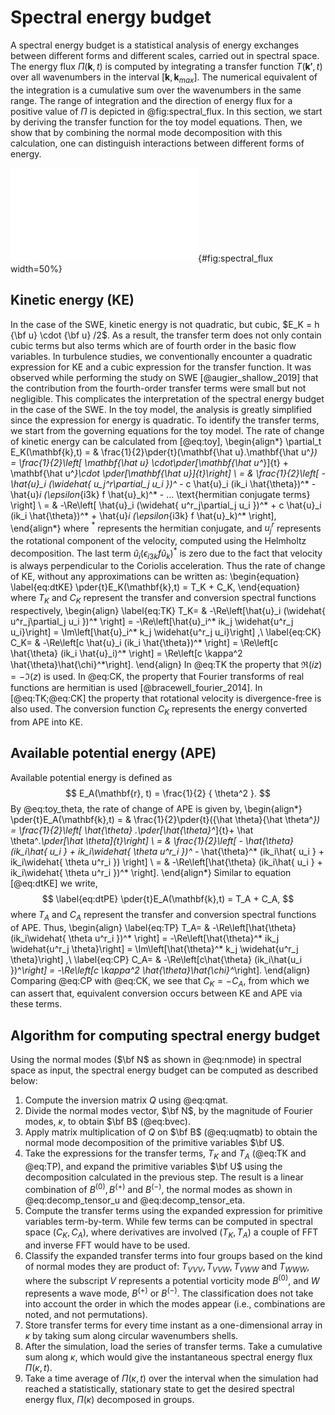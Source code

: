 Spectral energy budget
======================

A spectral energy budget is a statistical analysis of energy exchanges between
different forms and different scales, carried out in spectral space.
The energy flux $\Pi(\mathbf{k}, t)$ is computed by integrating a transfer function
$T(\mathbf{k'}, t)$ over all wavenumbers in the interval $[\mathbf{k},
\mathbf{k}_{max}]$. The numerical equivalent of the integration is a cumulative
sum over the wavenumbers in the same range. The range of integration and the
direction of energy flux for a positive value of $\Pi$ is depicted in
@fig:spectral_flux.
In this section, we start by deriving the transfer function for the toy model
equations. Then, we show that by combining the normal mode decomposition with
this calculation, one can distinguish interactions between different forms of
energy.

![Spectral energy flux ($\Pi$) in two dimensions, computed numerically by a
cumulative sum of the transfer function ($T$) at all scales outside (in white)
of wavenumber shell $\kappa = |\mathbf{k}|$ (in black). Only one of the quadrants in the
spectral plane is shown.
](./imgs/spectral_flux.pdf){#fig:spectral_flux width=50%}

## Kinetic energy (KE)

In the case of the SWE, kinetic energy is not quadratic, but cubic,
$E_K = h {\bf u} \cdot {\bf u} /2$. As a result, the transfer term
does not only contain cubic terms but also terms which are of fourth
order in the basic flow variables.
In turbulence studies, we conventionally encounter a quadratic
expression for KE and a cubic expression for the transfer function. It was
observed while performing the study on SWE [@augier_shallow_2019] that the
contribution from the fourth-order transfer terms were small but not
negligible. This complicates the interpretation of the spectral energy budget in
the case of the SWE. In the toy model, the analysis is greatly simplified since
the expression for energy is quadratic. To identify the transfer terms, we
start from the governing equations for the toy model. The rate of
change of kinetic energy can be calculated from [@eq:toy],
\begin{align*}
    \partial_t E_K(\mathbf{k},t)
    = & \frac{1}{2}\pder{t}(\mathbf{\hat u}.\mathbf{\hat u^*})
    = \frac{1}{2}\left[ \mathbf{\hat u} \cdot\pder[\mathbf{\hat u^*}]{t}
        + \mathbf{\hat u^*}\cdot \pder[\mathbf{\hat u}]{t}\right]          \\
    = & \frac{1}{2}\left[ -\hat{u}_i (\widehat{ u_j^r\partial_j u_i })^*
        - c \hat{u}_i (ik_i \hat{\theta})^*
        - \hat{u}_i (\epsilon_{i3k} f \hat{u}_k)^*
        - ... \text{hermitian conjugate terms}  \right] \\
    = & -\Re\left[ \hat{u}_i (\widehat{ u^r_j\partial_j u_i })^*
        + c \hat{u}_i (ik_i \hat{\theta})^*
        + \hat{u}_i (\epsilon_{i3k} f \hat{u}_k)^* \right],
\end{align*}
where $^*$ represents the hermitian conjugate, and $u_j^r$ represents the
rotational component of the velocity, computed using the Helmholtz decomposition.
The last term $\hat{u}_i (\epsilon_{i3k} f \hat{u}_k)^*$ is zero due to
the fact that velocity is always perpendicular to the Coriolis acceleration.
Thus the rate of change of KE, without any approximations can be written as:
\begin{equation}
\label{eq:dtKE}
    \pder{t}E_K(\mathbf{k},t) = T_K + C_K,
\end{equation}
where $T_K$ and $C_K$ represent the transfer and conversion spectral
functions respectively,
\begin{align}
    \label{eq:TK}
    T_K= & -\Re\left[\hat{u}_i (\widehat{ u^r_j\partial_j u_i })^* \right]
         = -\Re\left[\hat{u}_i^* ik_j \widehat{u^r_j u_i}\right]
         =  \Im\left[\hat{u}_i^* k_j \widehat{u^r_j u_i}\right] ,\\
    \label{eq:CK}
    C_K= & -\Re\left[c \hat{u}_i (ik_i \hat{\theta})^*  \right]
          = \Re\left[c \hat{\theta} (ik_i \hat{u}_i)^* \right]
          = \Re\left[c \kappa^2 \hat{\theta}\hat{\chi}^*\right].
\end{align}
In @eq:TK the property that $\Re(iz) = -\Im(z)$ is used. In @eq:CK, the
property that Fourier transforms of real functions are hermitian is used
[@bracewell_fourier_2014]. In [@eq:TK;@eq:CK] the property that rotational
velocity is divergence-free is also used. The conversion function $C_K$
represents the energy converted from APE into KE.

## Available potential energy (APE)
Available potential energy is defined as
$$
     E_A(\mathbf{r}, t) = \frac{1}{2} { \theta^2 }.
$$
By @eq:toy_theta, the rate of change of APE is given by,
\begin{align*}
    \pder{t}E_A(\mathbf{k},t)
    = & \frac{1}{2}\pder{t}({\hat \theta}{\hat \theta^*})
    =  \frac{1}{2}\left[ \hat{\theta} .\pder[\hat{\theta}^*]{t}+ \hat
        \theta^*.\pder[\hat \theta]{t}\right]                                 \\
    = & \frac{1}{2}\left[
        - \hat{\theta} (ik_i\hat{ u_i } + ik_i\widehat{ \theta u^r_i })^*
        - \hat{\theta}^* (ik_i\hat{ u_i } + ik_i\widehat{ \theta u^r_i })  \right]
    \\
    = & -\Re\left[\hat{\theta} (ik_i\hat{ u_i } + ik_i\widehat{
            \theta u^r_i })^* \right].
\end{align*}
Similar to equation [@eq:dtKE] we write,
$$
\label{eq:dtPE}
    \pder{t}E_A(\mathbf{k},t) = T_A + C_A,
$$
where $T_A$ and $C_A$ represent the transfer and conversion spectral
functions of APE. Thus,
\begin{align}
    \label{eq:TP}
    T_A= & -\Re\left[\hat{\theta} (ik_i\widehat{ \theta u^r_i })^*  \right]
         = -\Re\left[\hat{\theta}^* ik_j \widehat{u^r_j \theta}\right]
         =  \Im\left[\hat{\theta}^* k_j \widehat{u^r_j \theta}\right] ,\\
    \label{eq:CP}
    C_A= & -\Re\left[c\hat{\theta} (ik_i\hat{u_i })^*\right]
         = -\Re\left[c \kappa^2 \hat{\theta}\hat{\chi}^*\right].
\end{align}
Comparing @eq:CP with @eq:CK, we see that $C_K = -C_A$, from which we can
assert that, equivalent conversion occurs between KE and APE via these terms.

## Algorithm for computing spectral energy budget

Using the normal modes ($\bf N$ as shown in @eq:nmode) in spectral space as
input, the spectral energy budget can be computed as described below:

1. Compute the inversion matrix $Q$ using @eq:qmat.
1. Divide the normal modes vector, $\bf N$, by the magnitude of Fourier modes, $\kappa$,
   to obtain $\bf B$ (@eq:bvec).
1. Apply matrix multiplication of $Q$ on $\bf B$ (@eq:uqmatb) to obtain the normal
   mode decomposition of the primitive variables $\bf U$.
1. Take the expressions for the transfer terms, $T_K$ and $T_A$ (@eq:TK and
   @eq:TP), and expand the primitive variables $\bf U$ using the decomposition
   calculated in the previous step. The result is a linear combination of
   $B^{(0)}, B^{(+)}$ and $B^{(-)}$, the normal modes as shown in @eq:decomp_tensor_u
   and @eq:decomp_tensor_eta.
1. Compute the transfer terms using the expanded expression for primitive
   variables term-by-term. While few terms can be computed in spectral space
   ($C_K, C_A$), where derivatives are involved ($T_K, T_A$) a couple of FFT and
   inverse FFT would have to be used.
1. Classify the expanded transfer terms into four groups based on the kind of
   normal modes they are product of: $T_{VVV}, T_{VVW}, T_{VWW}$ and $T_{WWW}$,
   where the subscript $V$ represents a potential vorticity mode
   $B^{(0)}$, and $W$ represents a wave mode, $B^{(+)}$ or $B^{(-)}$. The classification
   does not take into account the order in which
   the modes appear (i.e., combinations are noted, and not permutations).
1. Store transfer terms for every time instant as a one-dimensional array in
   $\kappa$ by taking sum along circular wavenumbers shells.
1. After the simulation, load the series of transfer terms. Take a cumulative sum
   along $\kappa$, which would give the instantaneous spectral energy flux
   $\Pi(\kappa, t)$.
1. Take a time average of $\Pi(\kappa, t)$ over the interval when the simulation
   had reached a statistically, stationary state to get the desired spectral
   energy flux, $\Pi(\kappa)$ decomposed in groups.

